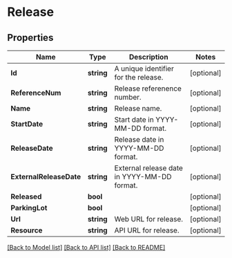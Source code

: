 # Release

## Properties
Name | Type | Description | Notes
------------ | ------------- | ------------- | -------------
**Id** | **string** | A unique identifier for the release. | [optional] 
**ReferenceNum** | **string** | Release referenence number. | [optional] 
**Name** | **string** | Release name. | [optional] 
**StartDate** | **string** | Start date in YYYY-MM-DD format. | [optional] 
**ReleaseDate** | **string** | Release date in YYYY-MM-DD format. | [optional] 
**ExternalReleaseDate** | **string** | External release date in YYYY-MM-DD format. | [optional] 
**Released** | **bool** |  | [optional] 
**ParkingLot** | **bool** |  | [optional] 
**Url** | **string** | Web URL for release. | [optional] 
**Resource** | **string** | API URL for release. | [optional] 

[[Back to Model list]](../README.md#documentation-for-models) [[Back to API list]](../README.md#documentation-for-api-endpoints) [[Back to README]](../README.md)


